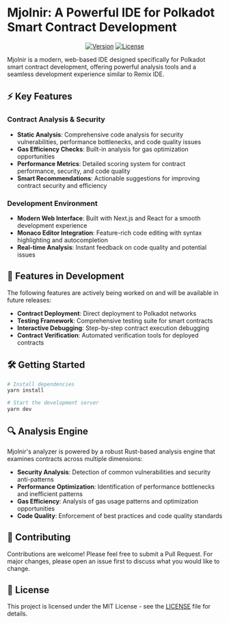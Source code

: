 # Mjolnir: A Powerful IDE for Polkadot Smart Contract Development

<div align="center">

[![Version](https://img.shields.io/badge/version-0.1.0-blue.svg)](package.json)
[![License](https://img.shields.io/badge/license-MIT-green.svg)](LICENSE)

</div>

Mjolnir is a modern, web-based IDE designed specifically for Polkadot smart contract development, offering powerful analysis tools and a seamless development experience similar to Remix IDE.

## ⚡ Key Features

### Contract Analysis & Security

- **Static Analysis**: Comprehensive code analysis for security vulnerabilities, performance bottlenecks, and code quality issues
- **Gas Efficiency Checks**: Built-in analysis for gas optimization opportunities
- **Performance Metrics**: Detailed scoring system for contract performance, security, and code quality
- **Smart Recommendations**: Actionable suggestions for improving contract security and efficiency

### Development Environment

- **Modern Web Interface**: Built with Next.js and React for a smooth development experience
- **Monaco Editor Integration**: Feature-rich code editing with syntax highlighting and autocompletion
- **Real-time Analysis**: Instant feedback on code quality and potential issues

## 🚧 Features in Development

The following features are actively being worked on and will be available in future releases:

- **Contract Deployment**: Direct deployment to Polkadot networks
- **Testing Framework**: Comprehensive testing suite for smart contracts
- **Interactive Debugging**: Step-by-step contract execution debugging
- **Contract Verification**: Automated verification tools for deployed contracts

## 🛠 Getting Started

```bash
# Install dependencies
yarn install

# Start the development server
yarn dev
```

## 🔍 Analysis Engine

Mjolnir's analyzer is powered by a robust Rust-based analysis engine that examines contracts across multiple dimensions:

- **Security Analysis**: Detection of common vulnerabilities and security anti-patterns
- **Performance Optimization**: Identification of performance bottlenecks and inefficient patterns
- **Gas Efficiency**: Analysis of gas usage patterns and optimization opportunities
- **Code Quality**: Enforcement of best practices and code quality standards

## 🤝 Contributing

Contributions are welcome! Please feel free to submit a Pull Request. For major changes, please open an issue first to discuss what you would like to change.

## 📝 License

This project is licensed under the MIT License - see the [LICENSE](LICENSE) file for details.

